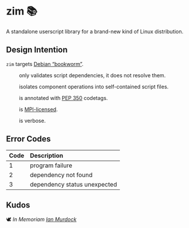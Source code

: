 <!-- This Source Code Form is subject to the terms of the Mozilla Public
   - License, v. 2.0. If a copy of the MPL was not distributed with this
   - file, You can obtain one at https://mozilla.org/MPL/2.0/. -->

# zim 📚
A standalone userscript library for a brand-new kind of Linux distribution.

## Design Intention
`zim` targets [Debian “bookworm”](https://www.debian.org/releases/bookworm/).

&nbsp;&nbsp;&nbsp;&nbsp;&nbsp;&nbsp;&nbsp;&nbsp;&nbsp;only validates script dependencies, it does not resolve them.

&nbsp;&nbsp;&nbsp;&nbsp;&nbsp;&nbsp;&nbsp;&nbsp;&nbsp;isolates component operations into self-contained script files.

&nbsp;&nbsp;&nbsp;&nbsp;&nbsp;&nbsp;&nbsp;&nbsp;&nbsp;is annotated with [PEP 350](https://peps.python.org/pep-0350/) codetags.

&nbsp;&nbsp;&nbsp;&nbsp;&nbsp;&nbsp;&nbsp;&nbsp;&nbsp;is [MPl-licensed](https://www.mozilla.org/en-US/MPL/2.0/).

&nbsp;&nbsp;&nbsp;&nbsp;&nbsp;&nbsp;&nbsp;&nbsp;&nbsp;is verbose.

## Error Codes

Code | Description
:-- | :--
1 | program failure
2 | dependency not found
3 | dependency status unexpected

## Kudos
🕊️ *In Memoriam [Ian Murdock](https://en.wikipedia.org/wiki/Ian_Murdock)*
